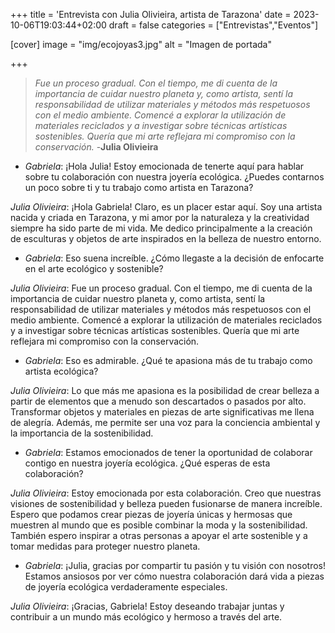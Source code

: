 +++
title = 'Entrevista con Julia Olivieira, artista de Tarazona'
date = 2023-10-06T19:03:44+02:00
draft = false
categories = ["Entrevistas","Eventos"]

[cover]
    image = "img/ecojoyas3.jpg"
    alt = "Imagen de portada"

+++

> *Fue un proceso gradual. Con el tiempo, me di cuenta de la importancia de cuidar nuestro planeta y, como artista, sentí la responsabilidad de utilizar materiales y métodos más respetuosos con el medio ambiente. Comencé a explorar la utilización de materiales reciclados y a investigar sobre técnicas artísticas sostenibles. Quería que mi arte reflejara mi compromiso con la conservación.* -**Julia Olivieira**

* *Gabriela*: ¡Hola Julia! Estoy emocionada de tenerte aquí para hablar sobre tu colaboración con nuestra joyería ecológica. ¿Puedes contarnos un poco sobre ti y tu trabajo como artista en Tarazona?

*Julia Olivieira*: ¡Hola Gabriela! Claro, es un placer estar aquí. Soy una artista nacida y criada en Tarazona, y mi amor por la naturaleza y la creatividad siempre ha sido parte de mi vida. Me dedico principalmente a la creación de esculturas y objetos de arte inspirados en la belleza de nuestro entorno.

* *Gabriela*: Eso suena increíble. ¿Cómo llegaste a la decisión de enfocarte en el arte ecológico y sostenible?

*Julia Olivieira*: Fue un proceso gradual. Con el tiempo, me di cuenta de la importancia de cuidar nuestro planeta y, como artista, sentí la responsabilidad de utilizar materiales y métodos más respetuosos con el medio ambiente. Comencé a explorar la utilización de materiales reciclados y a investigar sobre técnicas artísticas sostenibles. Quería que mi arte reflejara mi compromiso con la conservación.

* *Gabriela*: Eso es admirable. ¿Qué te apasiona más de tu trabajo como artista ecológica?

*Julia Olivieira*: Lo que más me apasiona es la posibilidad de crear belleza a partir de elementos que a menudo son descartados o pasados por alto. Transformar objetos y materiales en piezas de arte significativas me llena de alegría. Además, me permite ser una voz para la conciencia ambiental y la importancia de la sostenibilidad.

* *Gabriela*: Estamos emocionados de tener la oportunidad de colaborar contigo en nuestra joyería ecológica. ¿Qué esperas de esta colaboración?

*Julia Olivieira*: Estoy emocionada por esta colaboración. Creo que nuestras visiones de sostenibilidad y belleza pueden fusionarse de manera increíble. Espero que podamos crear piezas de joyería únicas y hermosas que muestren al mundo que es posible combinar la moda y la sostenibilidad. También espero inspirar a otras personas a apoyar el arte sostenible y a tomar medidas para proteger nuestro planeta.

* *Gabriela*: ¡Julia, gracias por compartir tu pasión y tu visión con nosotros! Estamos ansiosos por ver cómo nuestra colaboración dará vida a piezas de joyería ecológica verdaderamente especiales.

*Julia Olivieira*: ¡Gracias, Gabriela! Estoy deseando trabajar juntas y contribuir a un mundo más ecológico y hermoso a través del arte.
